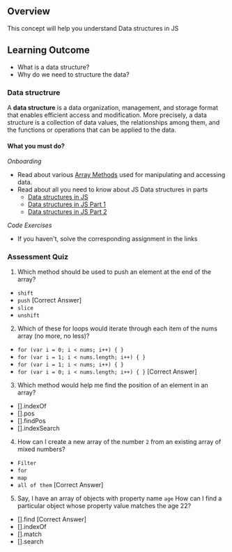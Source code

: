 
## Overview

This concept will help you understand Data structures in JS

## Learning Outcome

- What is a data structure?
- Why do we need to structure the data?


### Data structrure

A **data structure** is a data organization, management, and storage format that enables efficient access and modification. More precisely, a data structure is a collection of data values, the relationships among them, and the functions or operations that can be applied to the data.

#### What you must do?

*Onboarding*

- Read about various [Array Methods](https://javascript.info/array-methods) used for manipulating and accessing data.
- Read about all you need to know about JS Data structures in parts
	- [Data structures in JS](https://medium.com/siliconwat/data-structures-in-javascript-1b9aed0ea17c)
	- [Data structures in JS Part 1](https://blog.bitsrc.io/data-structures-in-javascript-part-1-8231c9a4bc8b)
	- [Data structures in JS Part 2](https://blog.bitsrc.io/data-structures-in-javascript-part-2-d0d09b761df0)

*Code Exercises*

- If you haven't, solve the corresponding assignment in the links



### Assessment Quiz

1. Which method should be used to push an element at the end of the array?
- `shift`
- `push` [Correct Answer]
- `slice`
- `unshift`

2. Which of these for loops would iterate through each item of the nums array (no more, no less)?
- `for (var i = 0; i < nums; i++) { }`
- `for (var i = 1; i < nums.length; i++) { }`
- `for (var i = 1; i < nums; i++) { }`
- `for (var i = 0; i < nums.length; i++) { }` [Correct Answer]

3. Which method would help me find the position of an element in an array?

- [].indexOf
- [].pos
- [].findPos
- [].indexSearch

4.  How can I create a new array of the number `2` from an existing array of mixed numbers?
- `Filter`
- `for`
- `map`
-  `all of them` [Correct Answer]

5. Say, I have an array of objects with property name `age` How can I find a particular object whose property value matches the age 22?
- [].find [Correct Answer]
- [].indexOf
- [].match
- [].search
